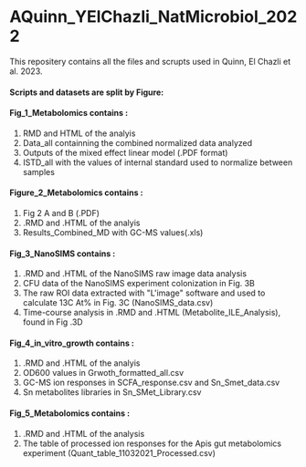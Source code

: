 # AQuinn_YElChazli_NatMicrobiol_2022

This repositery contains all the files and scrupts used in Quinn, El Chazli et al. 2023. 

#### Scripts and datasets are split by Figure:
#### Fig_1_Metabolomics contains  : 
  
  1. RMD and HTML of the analyis
  2. Data_all containning the combined normalized data analyzed
  3. Outputs of the mixed effect linear model (.PDF format)
  4. ISTD_all with the values of internal standard used to normalize between samples
  
#### Figure_2_Metabolomics contains  : 

  1. Fig 2 A and B (.PDF)
  2. .RMD and .HTML of the analyis
  3. Results_Combined_MD with GC-MS values(.xls)

#### Fig_3_NanoSIMS contains  : 

  1. .RMD and .HTML of the NanoSIMS raw image data analysis
  2. CFU data of the NanoSIMS experiment colonization in Fig. 3B
  3. The raw ROI data extracted with "L'image" software and used to calculate 13C At% in Fig. 3C (NanoSIMS_data.csv)
  4. Time-course analysis in .RMD and .HTML (Metabolite_ILE_Analysis), found in Fig .3D
  
#### Fig_4_in_vitro_growth contains  : 

  1. .RMD and .HTML of the analyis
  2. OD600 values in Grwoth_formatted_all.csv
  3. GC-MS ion responses in SCFA_response.csv and Sn_Smet_data.csv
  4. Sn metabolites libraries in Sn_SMet_Library.csv
  
#### Fig_5_Metabolomics contains  : 

  1. .RMD and .HTML of the analysis 
  2. The table of processed ion responses for the Apis gut metabolomics experiment (Quant_table_11032021_Processed.csv)

